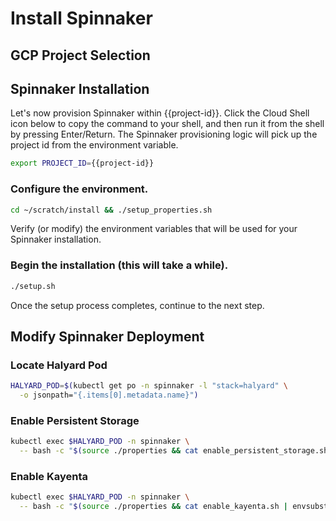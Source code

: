 # Install Spinnaker

## GCP Project Selection

<walkthrough-project-billing-setup></walkthrough-project-billing-setup>

## Spinnaker Installation

Let's now provision Spinnaker within {{project-id}}. Click the Cloud Shell icon below to copy the command to your shell, and then run it from the shell by pressing Enter/Return. The Spinnaker provisioning logic will pick up the project id from the environment variable.

```bash
export PROJECT_ID={{project-id}}
```

### Configure the environment.

```bash
cd ~/scratch/install && ./setup_properties.sh
```

Verify (or modify) the environment variables that will be used for your Spinnaker installation.

<walkthrough-editor-open-file filePath="scratch/install/properties"
                              text="Open properties file">
</walkthrough-editor-open-file>

### Begin the installation (this will take a while).

```bash
./setup.sh
```

Once the setup process completes, continue to the next step.

## Modify Spinnaker Deployment

### Locate Halyard Pod

```bash
HALYARD_POD=$(kubectl get po -n spinnaker -l "stack=halyard" \
  -o jsonpath="{.items[0].metadata.name}")
```

### Enable Persistent Storage

```bash
kubectl exec $HALYARD_POD -n spinnaker \
  -- bash -c "$(source ./properties && cat enable_persistent_storage.sh | envsubst)"
```

### Enable Kayenta

```bash
kubectl exec $HALYARD_POD -n spinnaker \
  -- bash -c "$(source ./properties && cat enable_kayenta.sh | envsubst)"
```
